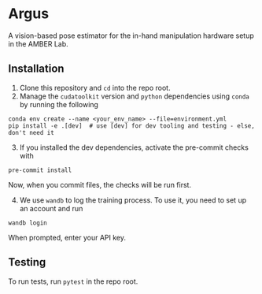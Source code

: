 # Argus
A vision-based pose estimator for the in-hand manipulation hardware setup in the AMBER Lab.

## Installation

1. Clone this repository and `cd` into the repo root.
2. Manage the `cudatoolkit` version and `python` dependencies using `conda` by running the following
```
conda env create --name <your_env_name> --file=environment.yml
pip install -e .[dev]  # use [dev] for dev tooling and testing - else, don't need it
```
3. If you installed the dev dependencies, activate the pre-commit checks with
```
pre-commit install
```
Now, when you commit files, the checks will be run first.

4. We use `wandb` to log the training process. To use it, you need to set up an account and run
```
wandb login
```
When prompted, enter your API key.

## Testing

To run tests, run `pytest` in the repo root.